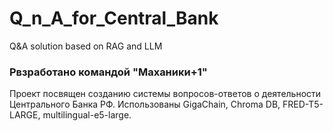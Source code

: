 # Q_n_A_for_Central_Bank
Q&amp;A solution based on RAG and LLM 

### Рвзработано командой "Маханики+1"

Проект посвящен созданию системы вопросов-ответов о деятельности Центрального Банка РФ.
Использованы GigaChain, Chroma DB, FRED-T5-LARGE, multilingual-e5-large.
